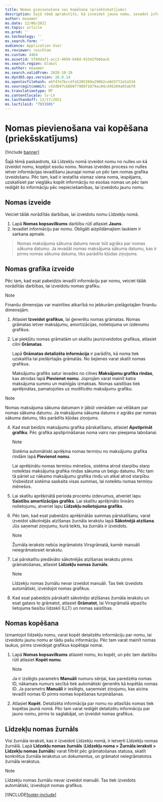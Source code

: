 ```yaml
---
title: Nomas pievienošana vai kopēšana (priekšskatījums)
description: Šajā tēmā aprakstīts, kā izveidot jaunu nomu, ievadot informāciju par to Līdzekļa nomā vai kopējot informāciju no esošas nomas.
author: moaamer
ms.date: 12/06/2021
ms.topic: article
ms.prod: ''
ms.technology: ''
ms.search.form: ''
audience: Application User
ms.reviewer: roschlom
ms.custom: 4464
ms.assetid: 5f89daf1-acc2-4959-b48d-91542fb6bacb
ms.search.region: Global
ms.author: moaamer
ms.search.validFrom: 2020-10-28
ms.dyn365.ops.version: 10.0.14
ms.openlocfilehash: e6f47e7bccdfa5205209a290b2ce0d37f2e5a534
ms.sourcegitcommit: c42d047cb866f7988f1879ac84cd45284a03abf8
ms.translationtype: MT
ms.contentlocale: lv-LV
ms.lasthandoff: 12/17/2021
ms.locfileid: "7931985"
---
```

# <a name="add-or-copy-leases-preview"></a>Nomas pievienošana vai kopēšana (priekšskatījums)

[!include [banner](../includes/banner.md)]

Šajā tēmā paskaidrots, kā Līdzekļu nomā izveidot nomu no nulles un kā izveidot nomu, kopējot esošu nomu. Nomas izveides process no nulles ietver informācijas ievadīšanu jaunajai nomai un pēc tam nomas grafika izveidošanu. Pēc tam, kad ir iestatīta vismaz viena noma, iespējams, uzskatīsiet par vieglāku kopēt informāciju no esošas nomas un pēc tam rediģēt šo informāciju pēc nepieciešamības, lai izveidotu jaunu nomu.

## <a name="create-a-lease"></a>Nomas izveide

Veiciet tālāk norādītās darbības, lai izveidotu nomu Līdzekļu nomā.

1. Lapā **Nomas kopsavilkums** darbību rūtī atlasiet **Jauns**.
2. Ievadiet informāciju par nomu. Obligāti aizpildāmajiem laukiem ir sarkana apmale.

> Nomas maksājuma sākuma datums nevar būt agrāks par nomas sākuma datumu. Ja ievadāt nomas maksājuma sākuma datumu, kas ir pirms nomas sākuma datuma, tiks parādīts kļūdas ziņojums.
  
## <a name="create-a-lease-schedule"></a>Nomas grafika izveide

Pēc tam, kad esat pabeidzis ievadīt informāciju par nomu, veiciet tālāk norādītās darbības, lai izveidotu nomas grafiku.

> [!NOTE]
> Finanšu dimensijas var mainīties atkarībā no jebkurām pielāgotajām finanšu dimensijām.

1. Atlasiet **Izveidot grafikus**, lai ģenerētu nomas grāmatas. Nomas grāmatas ietver maksājumu, amortizācijas, nolietojuma un izdevumu grafikus.
2. Lai piekļūtu nomas grāmatām un skatītu jaunizveidotos grafikus, atlasiet cilni **Grāmatas**.

    Lapā **Grāmatas detalizēta informācija** ir parādīts, kā noma tiek uzskaitīta tai piešķirtajās grāmatās. No šejienes varat skatīt nomas grafikus.

    Maksājumu grafiks satur ievades no cilnes **Maksājumu grafika rindas**, kas atrodas lapā **Pievienot nomu**. Joprojām varat mainīt katra maksājuma summu un mainīgās izmaksas. Nomas saistības tiek aprēķinātas, pamatojoties uz modificēto maksājumu grafiku.
    
> [!NOTE]
> Nomas maksājuma sākuma datumam ir jābūt vienādam vai vēlākam par nomas sākuma datumu. Ja maksājuma sākuma datums ir agrāks par nomas sākuma datumu, tiks parādīts kļūdas ziņojums. 

4. Kad esat beidzis maksājumu grafika pārskatīšanu, atlasiet **Apstiprināt grafiku**. Pēc grafika apstiprināšanas noma vairs nav pieejama labošanai.

    > [!NOTE]
    > Sistēma automātiski aprēķina nomas termiņu no maksājumu grafika rindām lapā **Pievienot nomu**.
    >
    > Lai aprēķinātu nomas termiņu mēnešos, sistēma atrod starpību starp noteiktas maksājuma grafika rindas sākuma un beigu datumu. Pēc tam tā pāriet uz nākamo maksājumu grafika rindu un atkal atrod starpību. Visbeidzot sistēma saskaita visas summas, lai noteiktu nomas termiņu mēnešos.

5. Lai skatītu aprēķinātā perioda procentu izdevumus, atveriet lapu **Saistību amortizācijas grafiks**. Lai skatītu aprēķināto lineāro nolietojumu, atveriet lapu **Līdzekļu nolietojuma grafiks**.
6. Pēc tam, kad esat pabeidzis aprēķinātās summas pārskatīšanu, varat izveidot sākotnējās atzīšanas žurnāla ierakstu lapā **Sākotnējā atzīšana**. Jūs saņemat ziņojumu, kurā teikts, ka žurnāls ir izveidots.

    > [!NOTE]
    > Žurnāla ieraksts nebūs iegrāmatots Virsgrāmatā, kamēr manuāli neiegrāmatosiet ierakstu.

7. Lai pārskatītu piedāvāto sākotnējās atzīšanas ierakstu pirms grāmatošanas, atlasiet **Līdzekļu nomas žurnāls**.

    > [!NOTE]
    > Līdzekļu nomas žurnālu nevar izveidot manuāli. Tas tiek izveidots automātiski, izveidojot nomas grafikus.

8. Kad esat pabeidzis pārskatīt sākotnējo atzīšanas žurnāla ierakstu un esat gatavs to grāmatot, atlasiet **Grāmatot**, lai Virsgrāmatā atpazītu lietojuma tiesību līdzekli (LLT) un nomas saistības.

## <a name="copy-a-lease"></a>Nomas kopēšana

Izmantojot līdzekļu nomu, varat kopēt detalizētu informāciju par nomu, lai izveidotu jaunu nomu ar tādu pašu informāciju. Pēc tam varat mainīt nomas laukus, pirms izveidojat grafikus kopētajai nomai.

1. Lapā **Nomas kopsavilkums** atlasiet nomu, ko kopēt, un pēc tam darbību rūtī atlasiet **Kopēt nomu**.

    > [!NOTE]
    > Ja ir izslēgts parametrs **Manuāli** numuru sērijai, kas paredzēta nomas ID, nākamais numurs secībā tiek automātiski ģenerēts kā kopētās nomas ID. Ja parametrs **Manuāli** ir ieslēgts, saņemsiet ziņojumu, kas aicina ievadīt nomas ID pirms nomas kopēšanas turpināšanas.

2. Atlasiet **Kopēt**. Detalizēta informācija par nomu no atlasītās nomas tiek kopētas jaunā nomā. Pēc tam varat rediģēt detalizētu informāciju par jauno nomu, pirms to saglabājat, un izveidot nomas grafikus.

## <a name="asset-leasing-journal"></a>Līdzekļu nomas žurnāls

Visi žurnāla ieraksti, kas ir izveidoti Līdzekļu nomā, ir ietverti Līdzekļu nomas žurnālā. Lapā **Līdzekļu nomas žurnāls** (**Līdzekļu noma \> Žurnāla ieraksti \> Līdzekļu nomas žurnāls**) varat filtrēt pēc grāmatošanas statusa, skatīt konkrētus žurnāla ierakstus un dokumentus, un grāmatot neiegrāmatotos žurnāla ierakstus.

> [!NOTE]
> Līdzekļu nomas žurnālu nevar izveidot manuāli. Tas tiek izveidots automātiski, izveidojot nomas grafikus.


[!INCLUDE[footer-include](../../includes/footer-banner.md)]
